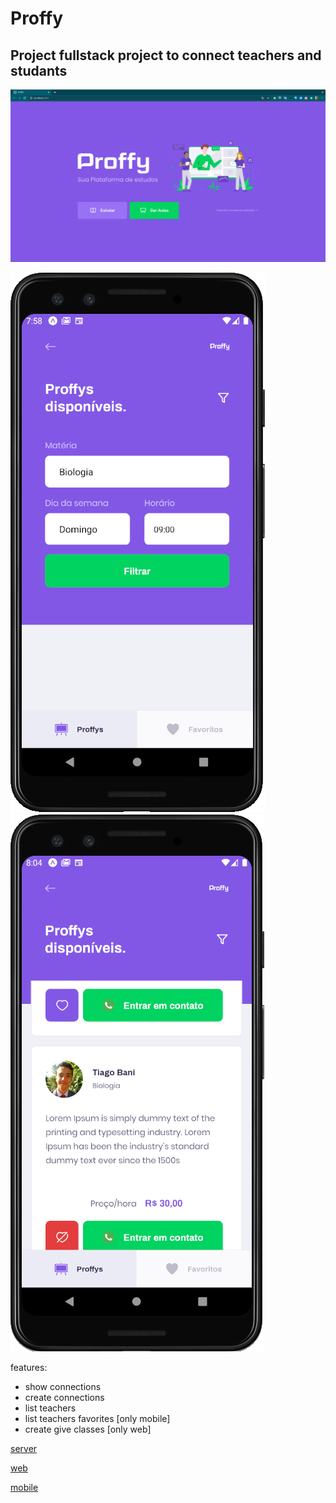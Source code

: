 # Proffy

## Project fullstack project to connect teachers and studants

![landing](img/web/landing.png)

![teacher-list-form](img/mobile/teacher-list-form.png)
![teacher-list-proffys](img/mobile/teacher-list-proffys.png)

features:

- show connections
- create connections
- list teachers
- list teachers favorites [only mobile]
- create give classes [only web]

[server](server/README.md)

[web](web/README.md)

[mobile](mobile/README.md)
